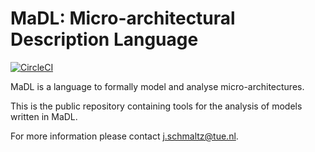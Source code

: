 # MaDL: Micro-architectural Description Language

[![CircleCI](https://circleci.com/gh/julienschmaltz/madl/tree/master.svg?style=svg)](https://circleci.com/gh/julienschmaltz/madl/tree/master)

MaDL is a language to formally model and analyse micro-architectures. 

This is the public repository containing tools for the analysis of models written in MaDL. 

For more information please contact j.schmaltz@tue.nl.
